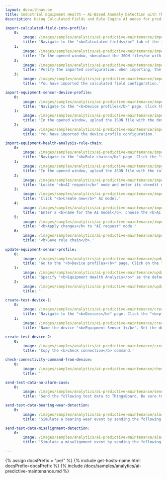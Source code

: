 ```yaml
---
layout: docwithnav-pe
title: Industrial Equipment Health — AI-Based Anomaly Detection with ThingsBoard
description: Using Calculated Fields and Rule Engine AI nodes for predictive maintenance in ThingsBoard

import-calculated-field-into-profile:
    0:
        image: /images/samples/analytics/ai-predictive-maintenance/import-calculated-field-into-profile-1-pe.png
        title: 'Navigate to the "<b>Calculated fields</b>" tab of the target entity or profile. Click the "<b>plus</b>" icon button, and select "<b>Import calculated field</b>" from the dropdown menu.'
    1:
        image: /images/samples/analytics/ai-predictive-maintenance/import-calculated-field-into-profile-2-pe.png
        title: 'In the opened window, <b>upload the JSON file</b> with the calculated field configuration and click "<b>Import</b>".'
    2:
        image: /images/samples/analytics/ai-predictive-maintenance/import-calculated-field-into-profile-3-pe.png
        title: 'Verify the imported configuration: when importing, the edit window will open to allow modifications. Click "<b>Add</b>" to complete the import.'
    3:
        image: /images/samples/analytics/ai-predictive-maintenance/import-calculated-field-into-profile-4-pe.png
        title: 'You have imported the calculated field configuration.'

import-equipment-sensor-device-profile:
    0:
        image: /images/samples/analytics/ai-predictive-maintenance/import-equipment-sensor-device-profile-1-pe.png
        title: 'Navigate to the "<b>Device profiles</b>" page. Click the "<b>plus</b>" icon button, and select "<b>Import device profile</b>" from the dropdown menu.'
    1:
        image: /images/samples/analytics/ai-predictive-maintenance/import-equipment-sensor-device-profile-2-pe.png
        title: 'In the opened window, upload the JSON file with the device profile configuration and click "<b>Import</b>".'
    2:
        image: /images/samples/analytics/ai-predictive-maintenance/import-equipment-sensor-device-profile-3-pe.png
        title: 'You have imported the device profile configuration.'

import-equipment-health-analysis-rule-chain:
    0:
        image: /images/samples/analytics/ai-predictive-maintenance/import-equipment-health-analysis-rule-chain-1-pe.png
        title: 'Navigate to the "<b>Rule chains</b>" page. Click the "<b>plus</b>" icon button, and select "<b>Import rule chain</b>" from the dropdown menu.'
    1:
        image: /images/samples/analytics/ai-predictive-maintenance/import-equipment-health-analysis-rule-chain-2-pe.png
        title: 'In the opened window, upload the JSON file with the rule chain configuration and click "<b>Import</b>".'
    2:
        image: /images/samples/analytics/ai-predictive-maintenance/import-equipment-health-analysis-rule-chain-3-pe.png
        title: 'Locate "<b>AI request</b>" node and enter its <b>edit mode</b>.'
    3:
        image: /images/samples/analytics/ai-predictive-maintenance/import-equipment-health-analysis-rule-chain-4-pe.png
        title: 'Click "<b>Create new</b>" AI model.'
    4:
        image: /images/samples/analytics/ai-predictive-maintenance/import-equipment-health-analysis-rule-chain-5-pe.png
        title: 'Enter a <b>name for the AI model</b>, choose the <b>AI provider</b>, and paste your <b>API key</b>. This example uses <b>o4-mini</b> from OpenAI. <b>Test connectivity</b> before saving. Then, click "<b>Save</b>".'
    5:
        image: /images/samples/analytics/ai-predictive-maintenance/import-equipment-health-analysis-rule-chain-6-pe.png
        title: '<b>Apply changes</b> to "AI request" node.'
    6:
        image: /images/samples/analytics/ai-predictive-maintenance/import-equipment-health-analysis-rule-chain-7-pe.png
        title: '<b>Save rule chain</b>.'
  
update-equipment-sensor-profile:
    0:
        image: /images/samples/analytics/ai-predictive-maintenance/update-equipment-sensor-profile-1-pe.png
        title: 'Go to the "<b>Device profiles</b>" page. Click on the "<b>EquipmentSensor</b>" profile and enter edit mode.'
    1:
        image: /images/samples/analytics/ai-predictive-maintenance/update-equipment-sensor-profile-2-pe.png
        title: 'Specify "<b>Equipment Health Analysis</b>" as the default rule chain.'
    2:
        image: /images/samples/analytics/ai-predictive-maintenance/update-equipment-sensor-profile-3-pe.png
        title: ''

create-test-device-1:
    0:
        image: /images/samples/analytics/ai-predictive-maintenance/create-test-device-1-pe.png
        title: 'Navigate to the "<b>Devices</b>" page. Click the "<b>plus</b>" icon button, and select "<b>Add new device</b>" from the dropdown menu.'
    1:
        image: /images/samples/analytics/ai-predictive-maintenance/create-test-device-2-pe.png
        title: 'Name the device "<b>Equipment Sensor 1</b>". Set the device to the "<b>EquipmentSensor</b>" profile. Click "<b>Add</b>".'

create-test-device-2:
    0:
        image: /images/samples/analytics/ai-predictive-maintenance/create-test-device-3-pe.png
        title: 'Copy the <b>check connection</b> command.'

check-connectivity-command-from-device:
    0:
        image: /images/samples/analytics/ai-predictive-maintenance/check-connectivity-command-from-device-1-pe.png
        title: ''

send-test-data-no-alarm-case:
    0:
        image: /images/samples/analytics/ai-predictive-maintenance/send-test-data-no-alarm-case-1-pe.png
        title: 'Send the following test data to ThingsBoard. Be sure to replace $THINGSBOARD_HOST_NAME with the host of your ThingsBoard instance, and $YOUR_DEVICE_ACCESS_TOKEN with your device&#39;s access token.'

send-test-data-bearing-wear-detection:
    0:
        image: /images/samples/analytics/ai-predictive-maintenance/alarm-created-1-pe.png
        title: 'Simulate a bearing wear event by sending the following test data to ThingsBoard. Be sure to replace $THINGSBOARD_HOST_NAME with the host of your ThingsBoard instance, and $YOUR_DEVICE_ACCESS_TOKEN with your device&#39;s access token.'

send-test-data-misalignment-detection:
    0:
        image: /images/samples/analytics/ai-predictive-maintenance/alarm-created-2-pe.png
        title: 'Simulate a misalignment event by sending the following test data to ThingsBoard. Be sure to replace $THINGSBOARD_HOST_NAME with the host of your ThingsBoard instance, and $YOUR_DEVICE_ACCESS_TOKEN with your device&#39;s access token.'

---
```


{% assign docsPrefix = "pe/" %}
{% include get-hosts-name.html docsPrefix=docsPrefix %}
{% include /docs/samples/analytics/ai-predictive-maintenance.md %}
